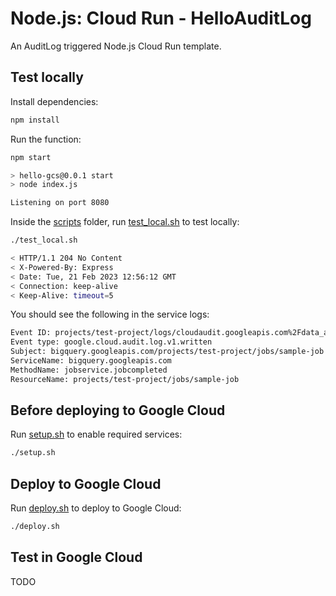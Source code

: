 # Node.js: Cloud Run - HelloAuditLog

 An AuditLog triggered Node.js Cloud Run template.

## Test locally

Install dependencies:

```sh
npm install
```

Run the function:

```sh
npm start

> hello-gcs@0.0.1 start
> node index.js

Listening on port 8080
```

Inside the [scripts](scripts) folder, run [test_local.sh](scripts/test.sh) to
test locally:

```sh
./test_local.sh

< HTTP/1.1 204 No Content
< X-Powered-By: Express
< Date: Tue, 21 Feb 2023 12:56:12 GMT
< Connection: keep-alive
< Keep-Alive: timeout=5
```

You should see the following in the service logs:

```sh
Event ID: projects/test-project/logs/cloudaudit.googleapis.com%2Fdata_access1234567123456789
Event type: google.cloud.audit.log.v1.written
Subject: bigquery.googleapis.com/projects/test-project/jobs/sample-job
ServiceName: bigquery.googleapis.com
MethodName: jobservice.jobcompleted
ResourceName: projects/test-project/jobs/sample-job
```

## Before deploying to Google Cloud

Run [setup.sh](scripts/setup.sh) to enable required services:

```sh
./setup.sh
```

## Deploy to Google Cloud

Run [deploy.sh](scripts/deploy.sh) to deploy to Google Cloud:

```sh
./deploy.sh
```

## Test in Google Cloud

TODO
